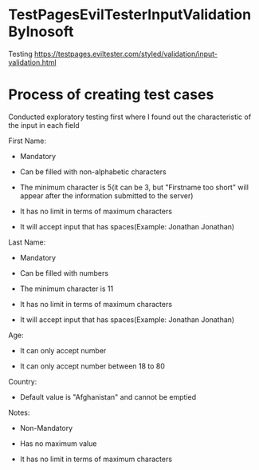 # TestPagesEvilTesterInputValidationByInosoft

Testing https://testpages.eviltester.com/styled/validation/input-validation.html

# Process of creating test cases
Conducted exploratory testing first where I found out the characteristic of the input in each field

First Name:

- Mandatory

- Can be filled with non-alphabetic characters

- The minimum character is 5(it can be 3, but "Firstname too short" will appear after the information submitted to the server)

- It has no limit in terms of maximum characters

- It will accept input that has spaces(Example: Jonathan Jonathan)

Last Name:

- Mandatory

- Can be filled with numbers

- The minimum character is 11

- It has no limit in terms of maximum characters

- It will accept input that has spaces(Example: Jonathan Jonathan)

Age:

- It can only accept number

- It can only accept number between 18 to 80

Country:

- Default value is  "Afghanistan" and cannot be emptied

Notes:

- Non-Mandatory

- Has no maximum value 

- It has no limit in terms of maximum characters
